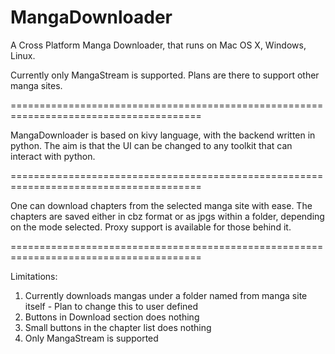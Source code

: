 MangaDownloader
===============

A Cross Platform Manga Downloader, that runs on Mac OS X, Windows, Linux.

Currently only MangaStream is supported. Plans are there to support other manga sites.

=======================================================================================

MangaDownloader is based on kivy language, with the backend written in python. 
The aim is that the UI can be changed to any toolkit that can interact with python.

=======================================================================================

One can download chapters from the selected manga site with ease.
The chapters are saved either in cbz format or as jpgs within a folder, depending on the mode selected.
Proxy support is available for those behind it.

=======================================================================================

Limitations:
1. Currently downloads mangas under a folder named from manga site itself - Plan to change this to user defined
2. Buttons in Download section does nothing
3. Small buttons in the chapter list does nothing
4. Only MangaStream is supported
